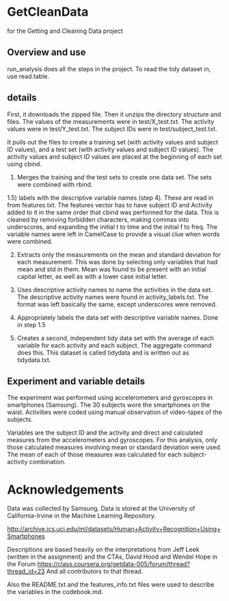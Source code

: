 GetCleanData
============

for the Getting and Cleaning Data project

## Overview and use
run_analysis does all the steps in the project.
To read the tidy dataset in, use read.table.

## details
First, it downloads the zipped file.
Then it unzips the directory structure and files.
The values of the measurements were in test/X_test.txt. 
The activity values were in test/Y_test.txt.
The subject IDs were in test/subject_test.txt.

It pulls out the files to create a training set (with activity values and subject ID values), and 
a test set (with activity values and subject ID values). The activity values and subject ID values are 
placed at the beginning of each set using cbind.

1)    Merges the training and the test sets to create one data set. The sets were combined with rbind.

1.5) labels with the descriptive variable names (step 4).  These are read in from features.txt. 
The features vector has to have subject ID and Activity added to it in the same order that cbind was performed for the data.
 This is cleaned by removing forbidden characters, making commas into underscores,
 and expanding the initial t to time and the initial f to freq. 
 The variable names were left in CamelCase to provide a visual clue when words were combined.

2)    Extracts only the measurements on the mean and standard deviation for each measurement. 
This was done by selecting only variables that had mean and std in them. Mean was found to be present
with an initial capital letter, as well as with a lower case initial letter.

3)    Uses descriptive activity names to name the activities in the data set.
The descriptive activity names were found in activity_labels.txt. 
The format was left basically the same, except underscores were removed.


4)    Appropriately labels the data set with descriptive variable names.
Done in step 1.5 

5)    Creates a second, independent tidy data set with the average of each variable for each activity and each subject. 
The aggregate command does this. This dataset is called tidydata and is written out as tidydata.txt.

## Experiment and variable details
The experiment was performed using accelerometers and gyroscopes in smartphones (Samsung).
The 30 subjects wore the smartphones on the waist.
Activities were coded using manual observation of video-tapes of the subjects.

Variables are the subject ID and the activity and direct and calculated measures from the 
accelerometers and gyroscopes. For this analysis, only those calculated measures
involving mean or standard deviation were used. The mean of each of those measures was 
calculated for each subject-activity combination.

# Acknowledgements

Data was collected by Samsung. 
Data is stored at the University of California-Irvine in the Machine Learning Repository. 

http://archive.ics.uci.edu/ml/datasets/Human+Activity+Recognition+Using+Smartphones 

Descriptions are based heavily on the interpretations from Jeff Leek (written in the assignment)
and the CTAs, David Hood and Wendel Hope in the Forum 
https://class.coursera.org/getdata-005/forum/thread?thread_id=23
And all contributors to that thread.

Also the README.txt and the features_info.txt files were used to describe the variables 
in the codebook.md.
